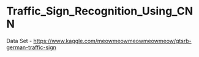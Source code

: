 # Traffic_Sign_Recognition_Using_CNN
Data Set - https://www.kaggle.com/meowmeowmeowmeowmeow/gtsrb-german-traffic-sign
